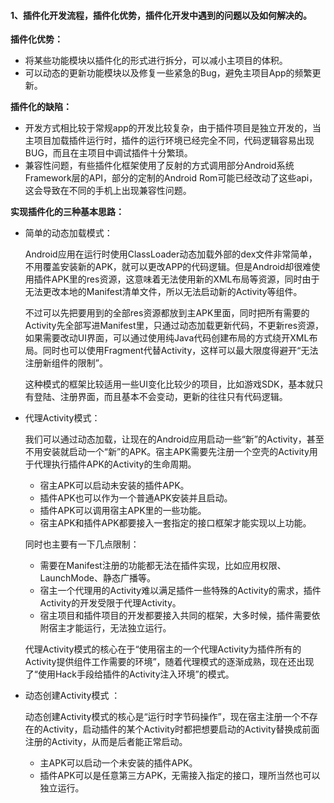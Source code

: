 #### 1、插件化开发流程，插件化优势，插件化开发中遇到的问题以及如何解决的。
  
  **插件化优势：**
  
   - 将某些功能模块以插件化的形式进行拆分，可以减小主项目的体积。
   - 可以动态的更新功能模块以及修复一些紧急的Bug，避免主项目App的频繁更新。
   
 **插件化的缺陷：**
  
   - 开发方式相比较于常规app的开发比较复杂，由于插件项目是独立开发的，当主项目加载插件运行时，插件的运行环境已经完全不同，代码逻辑容易出现BUG，而且在主项目中调试插件十分繁琐。
   - 兼容性问题，有些插件化框架使用了反射的方式调用部分Android系统Framework层的API，部分的定制的Android Rom可能已经改动了这些api，这会导致在不同的手机上出现兼容性问题。
   
 **实现插件化的三种基本思路：**
  
  - 简单的动态加载模式：
    
    Android应用在运行时使用ClassLoader动态加载外部的dex文件非常简单，不用覆盖安装新的APK，就可以更改APP的代码逻辑。但是Android却很难使用插件APK里的res资源，这意味着无法使用新的XML布局等资源，同时由于无法更改本地的Manifest清单文件，所以无法启动新的Activity等组件。

    不过可以先把要用到的全部res资源都放到主APK里面，同时把所有需要的Activity先全部写进Manifest里，只通过动态加载更新代码，不更新res资源，如果需要改动UI界面，可以通过使用纯Java代码创建布局的方式绕开XML布局。同时也可以使用Fragment代替Activity，这样可以最大限度得避开“无法注册新组件的限制”。

    这种模式的框架比较适用一些UI变化比较少的项目，比如游戏SDK，基本就只有登陆、注册界面，而且基本不会变动，更新的往往只有代码逻辑。

  - 代理Activity模式：
  
    我们可以通过动态加载，让现在的Android应用启动一些“新”的Activity，甚至不用安装就启动一个“新”的APK。宿主APK需要先注册一个空壳的Activity用于代理执行插件APK的Activity的生命周期。
    
    - 宿主APK可以启动未安装的插件APK。
    - 插件APK也可以作为一个普通APK安装并且启动。
    - 插件APK可以调用宿主APK里的一些功能。
    - 宿主APK和插件APK都要接入一套指定的接口框架才能实现以上功能。
    
    同时也主要有一下几点限制：
    
    - 需要在Manifest注册的功能都无法在插件实现，比如应用权限、LaunchMode、静态广播等。
    - 宿主一个代理用的Activity难以满足插件一些特殊的Activity的需求，插件Activity的开发受限于代理Activity。
    - 宿主项目和插件项目的开发都要接入共同的框架，大多时候，插件需要依附宿主才能运行，无法独立运行。
    
    代理Activity模式的核心在于“使用宿主的一个代理Activity为插件所有的Activity提供组件工作需要的环境”，随着代理模式的逐渐成熟，现在还出现了“使用Hack手段给插件的Activity注入环境”的模式。
    
  - 动态创建Activity模式 ：
  
    动态创建Activity模式的核心是“运行时字节码操作”，现在宿主注册一个不存在的Activity，启动插件的某个Activity时都把想要启动的Activity替换成前面注册的Activity，从而是后者能正常启动。
    
    - 主APK可以启动一个未安装的插件APK。
    - 插件APK可以是任意第三方APK，无需接入指定的接口，理所当然也可以独立运行。
  
 
 
   
 
  



